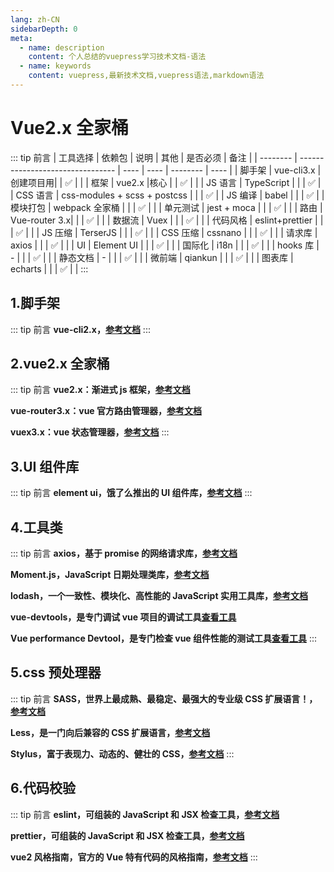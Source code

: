 ```yaml
---
lang: zh-CN
sidebarDepth: 0
meta:
  - name: description
    content: 个人总结的vuepress学习技术文档-语法
  - name: keywords
    content: vuepress,最新技术文档,vuepress语法,markdown语法
---
```


# Vue2.x 全家桶

::: tip 前言
| 工具选择 | 依赖包 | 说明 | 其他 | 是否必须 | 备注 |
| -------- | -------------------------------- | ---- | ---- | -------- | ---- |
| 脚手架 | vue-cli3.x | 创建项目用| | ✅ | |
| 框架 | vue2.x |核心 | | ✅ | |
| JS 语言 | TypeScript | | | ✅ |
| CSS 语言 | css-modules + scss + postcss | | | ✅ |
| JS 编译 | babel | | | ✅ |
| 模块打包 | webpack 全家桶 | | | ✅ | |
| 单元测试 | jest + moca | | | ✅ | |
| 路由 | Vue-router 3.x| | | ✅ | |
| 数据流 | Vuex | | | ✅ | |
| 代码风格 | eslint+prettier | | | ✅ | |
| JS 压缩 | TerserJS | | | ✅ | |
| CSS 压缩 | cssnano | | | ✅ | |
| 请求库 | axios | | | ✅ | |
| UI | Element UI | | | ✅ | |
| 国际化 | i18n | | | ✅ | |
| hooks 库 | - | | | ✅ | |
| 静态文档 | - | | | ✅ | |
| 微前端 | qiankun | | | ✅ | |
| 图表库 | echarts | | | ✅ | |
:::

## 1.脚手架

::: tip 前言
**vue-cli2.x，[参考文档](https://cli.vuejs.org/zh/)**
:::

## 2.vue2.x 全家桶

::: tip 前言
**vue2.x：渐进式 js 框架，[参考文档](https://cn.vuejs.org/)**

**vue-router3.x：vue 官方路由管理器，[参考文档](https://router.vuejs.org/zh/)**

**vuex3.x：vue 状态管理器，[参考文档](https://vuex.vuejs.org/zh/)**
:::

## 3.UI 组件库

::: tip 前言
**element ui，饿了么推出的 UI 组件库，[参考文档](https://element.eleme.cn/#/zh-CN)**
:::

## 4.工具类

::: tip 前言
**axios，基于 promise 的网络请求库，[参考文档](http://www.axios-js.com/zh-cn/docs/)**

**Moment.js，JavaScript 日期处理类库，[参考文档](http://momentjs.cn/)**

**lodash，一个一致性、模块化、高性能的 JavaScript 实用工具库，[参考文档](https://www.lodashjs.com/)**

**vue-devtools，是专门调试 vue 项目的调试工具[查看工具](https://github.com/vuejs/devtools)**

**Vue performance Devtool，是专门检查 vue 组件性能的测试工具[查看工具](https://github.com/vuejs/devtools)**
:::

## 5.css 预处理器

::: tip 前言
**SASS，世界上最成熟、最稳定、最强大的专业级 CSS 扩展语言！，[参考文档](https://www.sass.hk/)**

**Less，是一门向后兼容的 CSS 扩展语言，[参考文档](https://less.bootcss.com/)**

**Stylus，富于表现力、动态的、健壮的 CSS，[参考文档](https://www.stylus-lang.cn/)**
:::

## 6.代码校验

::: tip 前言
**eslint，可组装的 JavaScript 和 JSX 检查工具，[参考文档](https://eslint.bootcss.com)**

**prettier，可组装的 JavaScript 和 JSX 检查工具，[参考文档](https://eslint.bootcss.com)**

**vue2 风格指南，官方的 Vue 特有代码的风格指南，[参考文档](https://cn.vuejs.org/v2/style-guide/)**
:::
